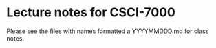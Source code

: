 # Lecture notes for CSCI-7000

Please see the files with names formatted a YYYYMMDDD.md for class notes.
